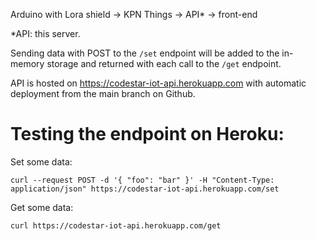 Arduino with Lora shield -> KPN Things -> API* -> front-end

*API: this server.

Sending data with POST to the `/set` endpoint will be added to the in-memory storage and returned with each call to the `/get` endpoint.

API is hosted on https://codestar-iot-api.herokuapp.com with automatic deployment from the main branch on Github.

# Testing the endpoint on Heroku:

Set some data:

`curl --request POST -d '{ "foo": "bar" }' -H "Content-Type: application/json" https://codestar-iot-api.herokuapp.com/set`

Get some data:

`curl https://codestar-iot-api.herokuapp.com/get`

